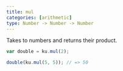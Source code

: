 ```yaml
---
title: mul
categories: [arithmetic]
type: Number -> Number -> Number
---
```


Takes to numbers and returns their product.

```javascript
var double = ku.mul(2);

double(ku.mul(5, 5)); // => 50
```
